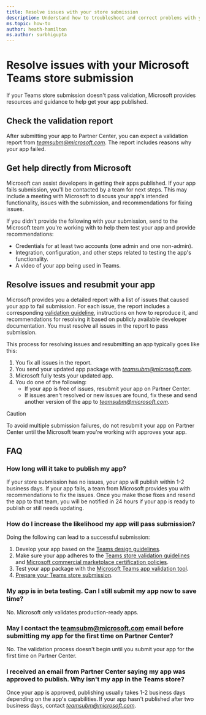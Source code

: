 ```yaml
---
title: Resolve issues with your store submission
description: Understand how to troubleshoot and correct problems with your Microsoft Teams store submission. 
ms.topic: how-to
author: heath-hamilton
ms.author: surbhigupta
---
```

# Resolve issues with your Microsoft Teams store submission

If your Teams store submission doesn't pass validation, Microsoft provides resources and guidance to help get your app published.

## Check the validation report

After submitting your app to Partner Center, you can expect a validation report from *teamsubm@microsoft.com*. The report includes reasons why your app failed.

## Get help directly from Microsoft

Microsoft can assist developers in getting their apps published. If your app fails submission, you'll be contacted by a team for next steps. This may include a meeting with Microsoft to discuss your app's intended functionality, issues with the submission, and recommendations for fixing issues.

If you didn't provide the following with your submission, send to the Microsoft team you're working with to help them test your app and provide recommendations:

* Credentials for at least two accounts (one admin and one non-admin).
* Integration, configuration, and other steps related to testing the app's functionality.
* A video of your app being used in Teams.

## Resolve issues and resubmit your app

Microsoft provides you a detailed report with a list of issues that caused your app to fail submission. For each issue, the report includes a corresponding [validation guideline](~/concepts/deploy-and-publish/appsource/prepare/teams-store-validation-guidelines.md), instructions on how to reproduce it, and recommendations for resolving it based on publicly available developer documentation. You must resolve all issues in the report to pass submission.

This process for resolving issues and resubmitting an app typically goes like this:

1. You fix all issues in the report.
1. You send your updated app package with *teamsubm@microsoft.com*.
1. Microsoft fully tests your updated app.
1. You do one of the following:
   * If your app is free of issues, resubmit your app on Partner Center.
   * If issues aren't resolved or new issues are found, fix these and send another version of the app to *teamsubm@microsoft.com*.

> [!CAUTION]
> To avoid multiple submission failures, do not resubmit your app on Partner Center until the Microsoft team you're working with approves your app.

## FAQ

### How long will it take to publish my app?

If your store submission has no issues, your app will publish within 1-2 business days. If your app fails, a team from Microsoft provides you with recommendations to fix the issues. Once you make those fixes and resend the app to that team, you will be notified in 24 hours if your app is ready to publish or still needs updating.

### How do I increase the likelihood my app will pass submission?

Doing the following can lead to a successful submission:

1. Develop your app based on the [Teams design guidelines](~/concepts/design/design-teams-app-overview.md).
1. Make sure your app adheres to the [Teams store validation guidelines](~/concepts/deploy-and-publish/appsource/prepare/teams-store-validation-guidelines.md) and [Microsoft commercial marketplace certification policies](https://docs.microsoft.com/legal/marketplace/certification-policies).
1. Test your app package with the [Microsoft Teams app validation tool](https://dev.teams.microsoft.com/appvalidation.html).
1. [Prepare your Teams store submission](~/concepts/deploy-and-publish/appsource/prepare/submission-checklist.md).

### My app is in beta testing. Can I still submit my app now to save time?

No. Microsoft only validates production-ready apps.

### May I contact the teamsubm@microsoft.com email before submitting my app for the first time on Partner Center?

No. The validation process doesn't begin until you submit your app for the first time on Partner Center.

### I received an email from Partner Center saying my app was approved to publish. Why isn't my app in the Teams store?

Once your app is approved, publishing usually takes 1-2 business days depending on the app's capabilities. If your app hasn't published after two business days, contact *teamsubm@microsoft.com*.
